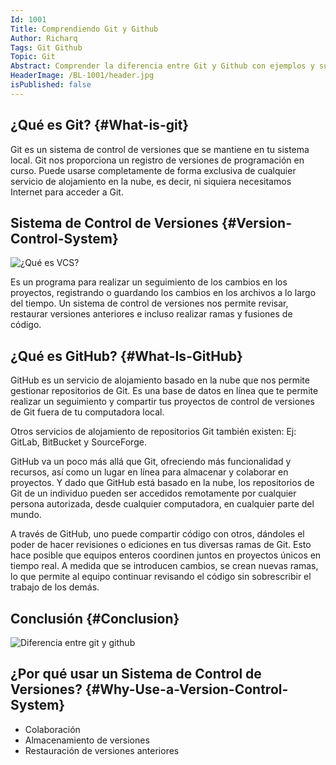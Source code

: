 ```yaml
---
Id: 1001
Title: Comprendiendo Git y Github
Author: Richarq
Tags: Git Github
Topic: Git
Abstract: Comprender la diferencia entre Git y Github con ejemplos y sus principales casos de uso o cómo son útiles para los desarrolladores.
HeaderImage: /BL-1001/header.jpg
isPublished: false
---
```


## ¿Qué es Git? {#What-is-git}

Git es un sistema de control de versiones que se mantiene en tu sistema local. Git nos proporciona un registro de versiones de programación en curso. Puede usarse completamente de forma exclusiva de cualquier servicio de alojamiento en la nube, es decir, ni siquiera necesitamos Internet para acceder a Git.

## Sistema de Control de Versiones {#Version-Control-System}

![¿Qué es VCS?](/BL-1001/vcs.png)

Es un programa para realizar un seguimiento de los cambios en los proyectos, registrando o guardando los cambios en los archivos a lo largo del tiempo. Un sistema de control de versiones nos permite revisar, restaurar versiones anteriores e incluso realizar ramas y fusiones de código.

## ¿Qué es GitHub? {#What-Is-GitHub}

GitHub es un servicio de alojamiento basado en la nube que nos permite gestionar repositorios de Git. Es una base de datos en línea que te permite realizar un seguimiento y compartir tus proyectos de control de versiones de Git fuera de tu computadora local. 

Otros servicios de alojamiento de repositorios Git también existen: Ej: GitLab, BitBucket y SourceForge.

GitHub va un poco más allá que Git, ofreciendo más funcionalidad y recursos, así como un lugar en línea para almacenar y colaborar en proyectos. Y dado que GitHub está basado en la nube, los repositorios de Git de un individuo pueden ser accedidos remotamente por cualquier persona autorizada, desde cualquier computadora, en cualquier parte del mundo.

A través de GitHub, uno puede compartir código con otros, dándoles el poder de hacer revisiones o ediciones en tus diversas ramas de Git. Esto hace posible que equipos enteros coordinen juntos en proyectos únicos en tiempo real. A medida que se introducen cambios, se crean nuevas ramas, lo que permite al equipo continuar revisando el código sin sobrescribir el trabajo de los demás.

## Conclusión {#Conclusion}

![Diferencia entre git y github](/BL-1001/gitVsGithub.webp)

## ¿Por qué usar un Sistema de Control de Versiones? {#Why-Use-a-Version-Control-System}

- Colaboración
- Almacenamiento de versiones
- Restauración de versiones anteriores
